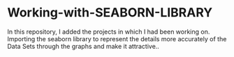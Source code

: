 # Working-with-SEABORN-LIBRARY
In this repository, I added the projects in which I had been working on.  Importing the seaborn library to represent the details more accurately of the Data Sets through the graphs and make it attractive..
